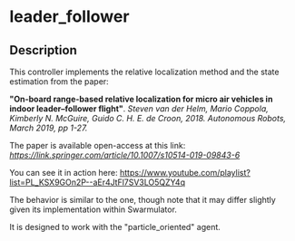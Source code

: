 # leader_follower

## Description
This controller implements the relative localization method and the state estimation from the paper:

**"On-board range-based relative localization for micro air vehicles in indoor leader–follower flight"**.
*Steven van der Helm, Mario Coppola, Kimberly N. McGuire, Guido C. H. E. de Croon, 2018. 
Autonomous Robots, March 2019, pp 1-27.*

The paper is available open-access at this link: *https://link.springer.com/article/10.1007/s10514-019-09843-6*

You can see it in action here: https://www.youtube.com/playlist?list=PL_KSX9GOn2P--aEr4JtFl7SV3LO5QZY4q

The behavior is similar to the one, though note that it may differ slightly given its implementation within Swarmulator.

It is designed to work with the "particle_oriented" agent.

